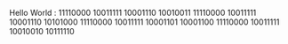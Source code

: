Hello World : 11110000 10011111 10001110 10010011 11110000 10011111 10001110 10101000 11110000 10011111 10001101 10001100 11110000 10011111 10010010 10111110
